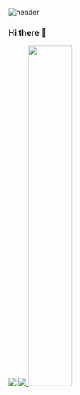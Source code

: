 ![header](https://capsule-render.vercel.app/api?type=waving&color=auto&height=300&section=header&text=TTH%20Git&fontSize=90)

### Hi there 👋

<img src="https://img.shields.io/badge/JavaScript-F7DF1E?style=flat-square&logo=JavaScript&logoColor=black" />

<a href="s">
  <img src="https://github-readme-stats.vercel.app/api/top-langs/?username=teataeho&exclude_repo=teataeho.github.io&layout=compact&theme=transparent" />
</a>
<a href="s">
  <img src="https://github-readme-stats.vercel.app/api?username=teataeho&theme=transparent&show_icons=true" width="42%" />
</a>


